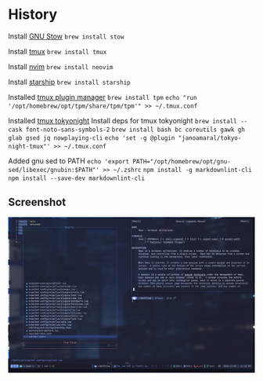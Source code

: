 # History

Install [GNU Stow](https://www.gnu.org/software/stow/)
`brew install stow`

Install [tmux](https://github.com/tmux/tmux/wiki)
`brew install tmux`

Install [nvim](https://neovim.io)
`brew install neovim`

Install [starship](https://starship.rs)
`brew install starship`

Installed [tmux plugin manager](https://github.com/tmux-plugins/tpm)
`brew install tpm`
`echo "run '/opt/homebrew/opt/tpm/share/tpm/tpm'" >> ~/.tmux.conf`

Installed [tmux tokyonight](https://github.com/janoamaral/tokyo-night-tmux)
Install deps for tmux tokyonight
`brew install --cask font-noto-sans-symbols-2`
`brew install bash bc coreutils gawk gh glab gsed jq nowplaying-cli`
`echo 'set -g @plugin "janoamaral/tokyo-night-tmux"' >> ~/.tmux.conf`

Added gnu sed to PATH
`echo 'export PATH="/opt/homebrew/opt/gnu-sed/libexec/gnubin:$PATH"' >> ~/.zshrc`
`npm install -g markdownlint-cli`
`npm install --save-dev markdownlint-cli`

## Screenshot

![screenshot](https://github.com/aksdad/dotfiles/blob/master/img/screenshot.jpg)
